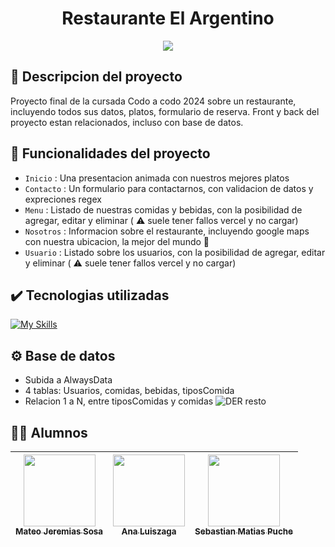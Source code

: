 <h1 align="center"> Restaurante El Argentino  </h1>
<p align="center">
   <img src="https://img.shields.io/badge/STATUS-EN%20DESAROLLO-green">
</p>

## :pencil: Descripcion del proyecto
Proyecto final de la cursada Codo a codo 2024 sobre un restaurante, incluyendo todos sus datos, platos, formulario de reserva.
Front y back del proyecto estan relacionados, incluso con base de datos.

## :hammer: Funcionalidades del proyecto
- `Inicio` : Una presentacion animada con nuestros mejores platos
- `Contacto` : Un formulario para contactarnos, con validacion de datos y expreciones regex
- `Menu` : Listado de nuestras comidas y bebidas, con la posibilidad de agregar, editar y eliminar
   ( :warning: suele tener fallos vercel y no cargar)
- `Nosotros` : Informacion sobre el restaurante, incluyendo google maps con nuestra ubicacion, la mejor del mundo :heartbeat:
- `Usuario` : Listado sobre los usuarios, con la posibilidad de agregar, editar y eliminar ( :warning: suele tener fallos vercel y no cargar)

## :heavy_check_mark: Tecnologias utilizadas
[![My Skills](https://skillicons.dev/icons?i=js,html,css,github,mysql,npm,nodejs,postman,vscode,bootstrap,vercel)](https://skillicons.dev)

## :gear: Base de datos
- Subida a AlwaysData
- 4 tablas: Usuarios, comidas, bebidas, tiposComida
- Relacion 1 a N, entre tiposComidas y comidas
![DER resto](https://github.com/user-attachments/assets/e3e718d4-0acc-49b0-855c-95c4a5826dc5)

## :student: Alumnos
| [<img src="https://avatars.githubusercontent.com/u/127888586?v=4" width=115><br><sub>Mateo Jeremias Sosa</sub>](https://github.com/Kabusnigo) |  [<img src="https://avatars.githubusercontent.com/u/70900594?v=4" width=115><br><sub>Ana Luiszaga</sub>](https://github.com/anap25) |  [<img src="https://avatars.githubusercontent.com/u/138830413?v=4" width=115><br><sub>Sebastian Matias Puche</sub>](https://github.com/SebasTerco73) | 
| :---: | :---: | :---: |
